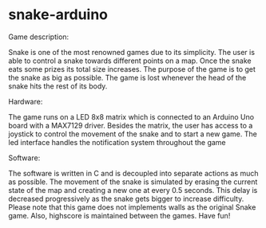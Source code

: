 # snake-arduino

Game description:

Snake is one of the most renowned games due to its simplicity. The user is able to control a snake towards different points on a map. Once the snake eats some prizes its total size increases. The purpose of the game is to get the snake as big as possible. The game is lost whenever the head of the snake hits the rest of its body.

Hardware: 
  
  The game runs on a LED 8x8 matrix which is connected to an Arduino Uno board with a MAX7129 driver. Besides the matrix, the user has access to a joystick to control the movement of the snake and to start a new game. The led interface handles the notification system throughout the game

Software:
  
  The software is written in C and is decoupled into separate actions as much as possible. The movement of the snake is simulated by erasing the current state of the map and creating a new one at every 0.5 seconds. This delay is decreased progressively as the snake gets bigger to increase difficulty. Please note that this game does not implements walls as the original Snake game. Also, highscore is maintained between the games. Have fun!
